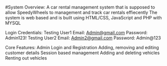 #System Overview:
A car rental management system that is supposed to allow SpeedyWheels to management and track car rentals effiecently
The system is web based and is built using HTML/CSS, JavaScript and PHP with MYSQL

Login Credentials:
Testing User1
Email: Admin@gmail.com
Password: Admin123!
Testing User2
Email: Admin2@gmail.com
Password: Admin@123

Core Features:
Admin Login and Registration
Adding, removing and editing customer details
Session based management
Adding and deleting vehicles
Renting out vehicles

